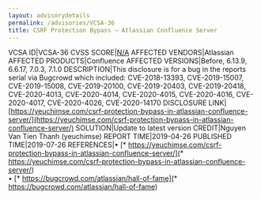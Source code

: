 ```yaml
---
layout: advisorydetails
permalink: /advisories/VCSA-36
title: CSRF Protection Bypass – Atlassian Confluence Server
---
```

VCSA ID|VCSA-36
CVSS SCORE|[N/A](https://nvd.nist.gov/vuln-metrics/cvss/v3-calculator?calculator&version=3.0&vector=(N/A))
AFFECTED VENDORS|Atlassian
AFFECTED PRODUCTS|Confluence
AFFECTED VERSIONS|Before, 6.13.9, 6.6.17, 7.0.3, 7.1.0
DESCRIPTION|This disclosure is for a bug in the reports serial via Bugcrowd which included: CVE-2018-13393, CVE-2019-15007, CVE-2019-15008, CVE-2019-20100, CVE-2019-20403, CVE-2019-20418, CVE-2020-4013, CVE-2020-4014, CVE-2020-4015, CVE-2020-4016, CVE-2020-4017, CVE-2020-4026, CVE-2020-14170
DISCLOSURE LINK|[https://yeuchimse.com/csrf-protection-bypass-in-atlassian-confluence-server/](https://yeuchimse.com/csrf-protection-bypass-in-atlassian-confluence-server/)
SOLUTION|Update to latest version
CREDIT|Nguyen Van Tien Thanh (yeuchimse)
REPORT TIME|2019-04-26
PUBLISHED TIME|2019-07-26
REFERENCES|&#8226; [* https://yeuchimse.com/csrf-protection-bypass-in-atlassian-confluence-server/](* https://yeuchimse.com/csrf-protection-bypass-in-atlassian-confluence-server/)<br>&#8226; [* https://bugcrowd.com/atlassian/hall-of-fame](* https://bugcrowd.com/atlassian/hall-of-fame)
